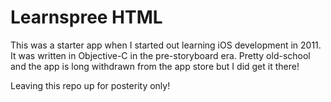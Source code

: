 # Learnspree HTML
This was a starter app when I started out learning iOS development in 2011.
It was written in Objective-C in the pre-storyboard era.
Pretty old-school and the app is long withdrawn from the app store but I did get it there!

Leaving this repo up for posterity only!
